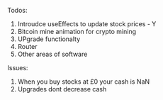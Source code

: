 Todos:

1. Introudce useEffects to update stock prices - Y
2. Bitcoin mine animation for crypto mining
3. UPgrade functionalty
4. Router
5. Other areas of software

Issues:

1. When you buy stocks at £0 your cash is NaN
2. Upgrades dont decrease cash